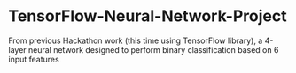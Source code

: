 # TensorFlow-Neural-Network-Project
From previous Hackathon work (this time using TensorFlow library), a 4-layer neural network designed to perform binary classification based on 6 input features
